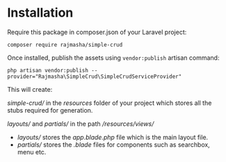 
# Installation

Require this package in composer.json of your Laravel project:

```
composer require rajmasha/simple-crud
```

Once installed, publish the assets using `vendor:publish` artisan command:

```
php artisan vendor:publish --provider="Rajmasha\SimpleCrud\SimpleCrudServiceProvider"
```

This will create:

*simple-crud/* in the *resources* folder of your project which stores all the stubs required for generation.

*layouts/* and *partials/* in the path */resources/views/*
 - *layouts/* stores the *app.blade.php* file which is the main layout file.
 - *partials/* stores the *.blade* files for components such as searchbox, menu etc.

